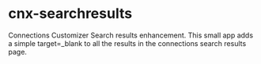# cnx-searchresults
Connections Customizer Search results enhancement.
This small app adds a simple target=_blank to all the results in the connections search results page.
